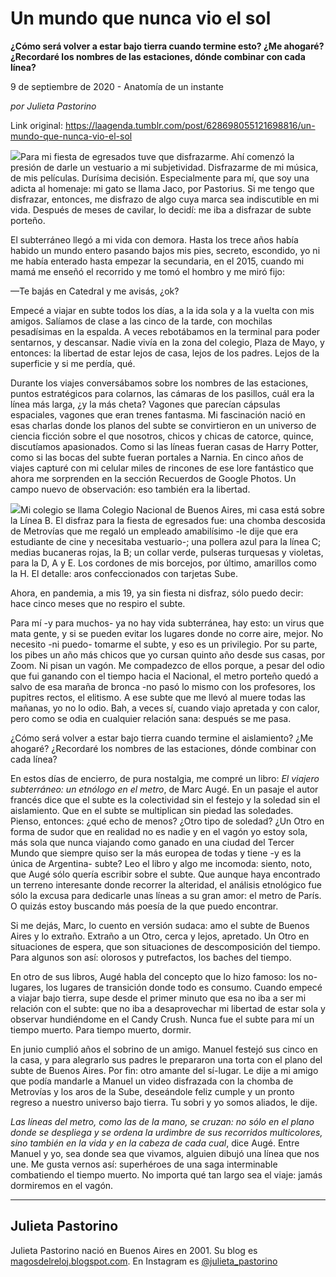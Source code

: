 # Un mundo que nunca vio el sol

**¿Cómo será volver a estar bajo tierra cuando termine esto? ¿Me ahogaré? ¿Recordaré los nombres de las estaciones, dónde combinar con cada línea?**

9 de septiembre de 2020 - Anatomía de un instante

_por Julieta Pastorino_

Link original: https://laagenda.tumblr.com/post/628698055121698816/un-mundo-que-nunca-vio-el-sol

![](https://64.media.tumblr.com/7e5093b7ff065d6ce8ee141d212c3902/f1726ffaa974f2d5-ca/s500x750/c4ab279d5702712591f12c57b523504d658789fe.png)Para mi fiesta de egresados tuve que disfrazarme. Ahí comenzó la presión de darle un vestuario a mi subjetividad. Disfrazarme de mi música, de mis películas. Durísima decisión. Especialmente para mí, que soy una adicta al homenaje: mi gato se llama Jaco, por Pastorius. Si me tengo que disfrazar, entonces, me disfrazo de algo cuya marca sea indiscutible en mi vida. Después de meses de cavilar, lo decidí: me iba a disfrazar de subte porteño. 


El subterráneo llegó a mi vida con demora. Hasta los trece años había habido un mundo entero pasando bajos mis pies, secreto, escondido, yo ni me había enterado hasta empezar la secundaria, en el 2015, cuando mi mamá me enseñó el recorrido y me tomó el hombro y me miró fijo:


—Te bajás en Catedral y me avisás, ¿ok?


Empecé a viajar en subte todos los días, a la ida sola y a la vuelta con mis amigos. Salíamos de clase a las cinco de la tarde, con mochilas pesadísimas en la espalda. A veces rebotábamos en la terminal para poder sentarnos, y descansar. Nadie vivía en la zona del colegio, Plaza de Mayo, y entonces: la libertad de estar lejos de casa, lejos de los padres. Lejos de la superficie y si me perdía, qué. 


Durante los viajes conversábamos sobre los nombres de las estaciones, puntos estratégicos para colarnos, las cámaras de los pasillos, cuál era la línea más larga, ¿y la más cheta? Vagones que parecían cápsulas espaciales, vagones que eran trenes fantasma. Mi fascinación nació en esas charlas donde los planos del subte se convirtieron en un universo de ciencia ficción sobre el que nosotros, chicos y chicas de catorce, quince, discutíamos apasionados. Como si las líneas fueran casas de Harry Potter, como si las bocas del subte fueran portales a Narnia. En cinco años de viajes capturé con mi celular miles de rincones de ese lore fantástico que ahora me sorprenden en la sección Recuerdos de Google Photos. Un campo nuevo de observación: eso también era la libertad. 


![](https://64.media.tumblr.com/7e5093b7ff065d6ce8ee141d212c3902/f1726ffaa974f2d5-ca/s500x750/c4ab279d5702712591f12c57b523504d658789fe.png)Mi colegio se llama Colegio Nacional de Buenos Aires, mi casa está sobre la Línea B. El disfraz para la fiesta de egresados fue: una chomba descosida de Metrovías que me regaló un empleado amabilísimo -le dije que era estudiante de cine y necesitaba vestuario-; una pollera azul para la línea C; medias bucaneras rojas, la B; un collar verde, pulseras turquesas y violetas, para la D, A y E. Los cordones de mis borcejos, por último, amarillos como la H. El detalle: aros confeccionados con tarjetas Sube.


Ahora, en pandemia, a mis 19, ya sin fiesta ni disfraz, sólo puedo decir: hace cinco meses que no respiro el subte. 


Para mí -y para muchos- ya no hay vida subterránea, hay esto: un virus que mata gente, y si se pueden evitar los lugares donde no corre aire, mejor. No necesito -ni puedo- tomarme el subte, y eso es un privilegio. Por su parte, los pibes un año más chicos que yo cursan quinto año desde sus casas, por Zoom. Ni pisan un vagón. Me compadezco de ellos porque, a pesar del odio que fui ganando con el tiempo hacia el Nacional, el metro porteño quedó a salvo de esa maraña de bronca -no pasó lo mismo con los profesores, los pupitres rectos, el elitismo. A ese subte que me llevó al muere todas las mañanas, yo no lo odio. Bah, a veces sí, cuando viajo apretada y con calor, pero como se odia en cualquier relación sana: después se me pasa. 


¿Cómo será volver a estar bajo tierra cuando termine el aislamiento? ¿Me ahogaré? ¿Recordaré los nombres de las estaciones, dónde combinar con cada línea? 


En estos días de encierro, de pura nostalgia, me compré un libro: *El viajero subterráneo: un etnólogo en el metro*, de Marc Augé. En un pasaje el autor francés dice que el subte es la colectividad sin el festejo y la soledad sin el aislamiento. Que en el subte se multiplican sin piedad las soledades. Pienso, entonces: ¿qué echo de menos? ¿Otro tipo de soledad? ¿Un Otro en forma de sudor que en realidad no es nadie y en el vagón yo estoy sola, más sola que nunca viajando como ganado en una ciudad del Tercer Mundo que siempre quiso ser la más europea de todas y tiene -y es la única de Argentina- subte? Leo el libro y algo me incomoda: siento, noto, que Augé sólo quería escribir sobre el subte. Que aunque haya encontrado un terreno interesante donde recorrer la alteridad, el análisis etnológico fue sólo la excusa para dedicarle unas líneas a su gran amor: el metro de París. O quizás estoy buscando más poesía de la que puedo encontrar. 


Si me dejás, Marc, lo cuento en versión sudaca: amo el subte de Buenos Aires y lo extraño. Extraño a un Otro, cerca y lejos, apretado. Un Otro en situaciones de espera, que son situaciones de descomposición del tiempo. Para algunos son así: olorosos y putrefactos, los baches del tiempo. 


En otro de sus libros, Augé habla del concepto que lo hizo famoso: los no-lugares, los lugares de transición donde todo es consumo. Cuando empecé a viajar bajo tierra, supe desde el primer minuto que esa no iba a ser mi relación con el subte: que no iba a desaprovechar mi libertad de estar sola y observar hundiéndome en el Candy Crush. Nunca fue el subte para mí un tiempo muerto. Para tiempo muerto, dormir.


En junio cumplió años el sobrino de un amigo. Manuel festejó sus cinco en la casa, y para alegrarlo sus padres le prepararon una torta con el plano del subte de Buenos Aires. Por fin: otro amante del sí-lugar. Le dije a mi amigo que podía mandarle a Manuel un video disfrazada con la chomba de Metrovías y los aros de la Sube, deseándole feliz cumple y un pronto regreso a nuestro universo bajo tierra. Tu sobri y yo somos aliados, le dije. 


*Las líneas del metro, como las de la mano, se cruzan: no sólo en el plano donde se despliega y se ordena la urdimbre de sus recorridos multicolores, sino también en la vida y en la cabeza de cada cual*, dice Augé. Entre Manuel y yo, sea donde sea que vivamos, alguien dibujó una línea que nos une. Me gusta vernos así: superhéroes de una saga interminable combatiendo el tiempo muerto. No importa qué tan largo sea el viaje: jamás dormiremos en el vagón. 




---

Julieta Pastorino
-----------------

Julieta Pastorino nació en Buenos Aires en 2001. Su blog es [magosdelreloj.blogspot.com](http://magosdelreloj.blogspot.com.). En Instagram es  [@julieta\_pastorino](https://www.instagram.com/julieta_pastorino/)

